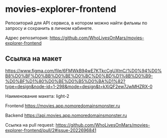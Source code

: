 # movies-explorer-frontend

Репозиторий для API сервиса, в котором можно найти фильмы по запросу и сохранить в личном кабинете.
  
Адрес репозитория: https://github.com/WhoLivesOnMars/movies-explorer-frontend

## Ссылка на макет

https://www.figma.com/file/6FMWkB94wE7KTkcCgUXtnC/%D0%94%D0%B8%D0%BF%D0%BB%D0%BE%D0%BC%D0%BD%D1%8B%D0%B9-%D0%BF%D1%80%D0%BE%D0%B5%D0%BA%D1%82?type=design&node-id=1-298&mode=design&t=kXiQF2ew7JwMHZRX-0

Наименование макета: light-2

Frontend https://movies.app.nomoredomainsmonster.ru

Backend https://api.movies.app.nomoredomainsmonster.ru

Ссылка на pull request: https://github.com/WhoLivesOnMars/movies-explorer-frontend/pull/2#issue-2022696841